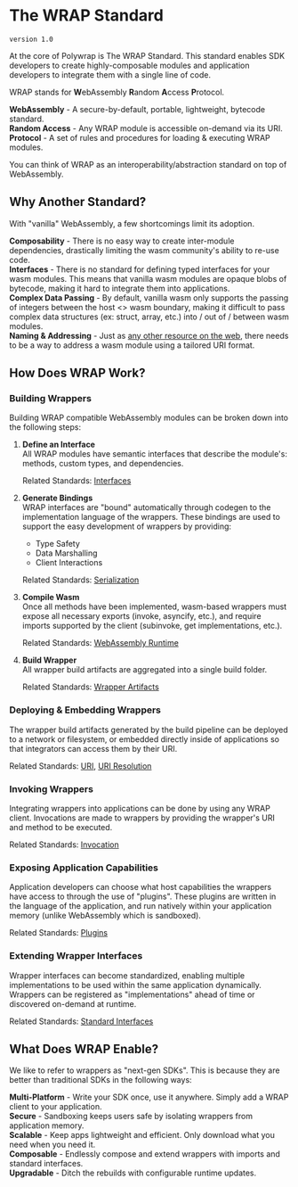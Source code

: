 # The WRAP Standard
`version 1.0`

At the core of Polywrap is The WRAP Standard. This standard enables SDK developers to create highly-composable modules and application developers to integrate them with a single line of code.  

WRAP stands for **W**ebAssembly **R**andom **A**ccess **P**rotocol.  

**WebAssembly** - A secure-by-default, portable, lightweight, bytecode standard.  
**Random Access** - Any WRAP module is accessible on-demand via its URI.  
**Protocol** - A set of rules and procedures for loading & executing WRAP modules.  

You can think of WRAP as an interoperability/abstraction standard on top of WebAssembly.

## Why Another Standard?
With "vanilla" WebAssembly, a few shortcomings limit its adoption.

**Composability** - There is no easy way to create inter-module dependencies, drastically limiting the wasm community's ability to re-use code.  
**Interfaces** - There is no standard for defining typed interfaces for your wasm modules. This means that vanilla wasm modules are opaque blobs of bytecode, making it hard to integrate them into applications.  
**Complex Data Passing** - By default, vanilla wasm only supports the passing of integers between the host <> wasm boundary, making it difficult to pass complex data structures (ex: struct, array, etc.)  into / out of / between wasm modules.  
**Naming & Addressing** - Just as [any other resource on the web](https://www.w3.org/Addressing/), there needs to be a way to address a wasm module using a tailored URI format.  

## How Does WRAP Work?
### Building Wrappers
Building WRAP compatible WebAssembly modules can be broken down into the following steps:

1. **Define an Interface**  
    All WRAP modules have semantic interfaces that describe the module's: methods, custom types, and dependencies.  

    Related Standards: [Interfaces](TODO)

2. **Generate Bindings**  
    WRAP interfaces are "bound" automatically through codegen to the implementation language of the wrappers. These bindings are used to support the easy development of wrappers by providing:  
    - Type Safety  
    - Data Marshalling  
    - Client Interactions  

    Related Standards: [Serialization](TODO)

3. **Compile Wasm**  
    Once all methods have been implemented, wasm-based wrappers must expose all necessary exports (invoke, asyncify, etc.), and require imports supported by the client (subinvoke, get implementations, etc.).  

    Related Standards: [WebAssembly Runtime](TODO)  

4. **Build Wrapper**  
    All wrapper build artifacts are aggregated into a single build folder.  

    Related Standards: [Wrapper Artifacts](TODO)  

### Deploying & Embedding Wrappers

The wrapper build artifacts generated by the build pipeline can be deployed to a network or filesystem, or embedded directly inside of applications so that integrators can access them by their URI.  

Related Standards: [URI](TODO), [URI Resolution](TODO)  

### Invoking Wrappers

Integrating wrappers into applications can be done by using any WRAP client. Invocations are made to wrappers by providing the wrapper's URI and method to be executed.  

Related Standards: [Invocation](TODO)  

### Exposing Application Capabilities

Application developers can choose what host capabilities the wrappers have access to through the use of "plugins". These plugins are written in the language of the application, and run natively within your application memory (unlike WebAssembly which is sandboxed).  

Related Standards: [Plugins](TODO)  

### Extending Wrapper Interfaces

Wrapper interfaces can become standardized, enabling multiple implementations to be used within the same application dynamically. Wrappers can be registered as "implementations" ahead of time or discovered on-demand at runtime.  

Related Standards: [Standard Interfaces](TODO)  

## What Does WRAP Enable?

We like to refer to wrappers as "next-gen SDKs". This is because they are better than traditional SDKs in the following ways:  

**Multi-Platform** - Write your SDK once, use it anywhere. Simply add a WRAP client to your application.  
**Secure** - Sandboxing keeps users safe by isolating wrappers from application memory.  
**Scalable** - Keep apps lightweight and efficient. Only download what you need when you need it.  
**Composable** - Endlessly compose and extend wrappers with imports and standard interfaces.  
**Upgradable** - Ditch the rebuilds with configurable runtime updates.  
